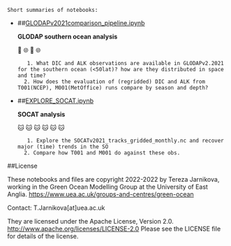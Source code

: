 
    Short summaries of notebooks:

* ##[GLODAPv2021comparison_pipeline.ipynb](https://nbviewer.org/github/tjarnikova/SOZONE/blob/master/EVAL_output/GLODAPv2021comparison_pipeline.ipynb)  
    
    **GLODAP southern ocean analysis**  
      
    :ship: :globe_with_meridians: :ship: :globe_with_meridians:  
      
         1. What DIC and ALK observations are available in GLODAPv2.2021 for the southern ocean (<50lat)? how are they distributed in space and time?  
        2. How does the evaluation of (regridded) DIC and ALK from T001(NCEP), M001(MetOffice) runs compare by season and depth?  


* ##[EXPLORE_SOCAT.ipynb](https://nbviewer.org/github/tjarnikova/SOZONE/blob/master/EVAL_output/EXPLORE_SOCAT.ipynb)  
    
    **SOCAT analysis**  
      
    :cat: :cat: :cat: :cat: :cat: :cat:   
      
         1. Explore the SOCATv2021_tracks_gridded_monthly.nc and recover major (time) trends in the SO  
        2. Compare how T001 and M001 do against these obs.   



##License

These notebooks and files are copyright 2022-2022
by Tereza Jarnikova, working in the Green Ocean Modelling Group
at the University of East Anglia. 
https://www.uea.ac.uk/groups-and-centres/green-ocean

Contact: T.Jarnikova[at]uea.ac.uk

They are licensed under the Apache License, Version 2.0.
http://www.apache.org/licenses/LICENSE-2.0
Please see the LICENSE file for details of the license.
